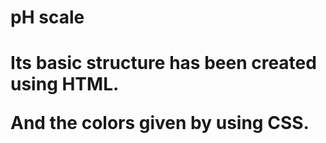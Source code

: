 <h1>pH scale<h1/>

Its basic structure has been created using HTML.

And the colors given by using CSS.

